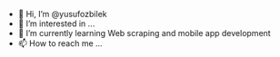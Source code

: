 - 👋 Hi, I’m @yusufozbilek
- 👀 I’m interested in ...
- 🌱 I’m currently learning Web scraping and mobile app development
- 📫 How to reach me ...

<!---
yusufozbilek/yusufozbilek is a ✨ special ✨ repository because its `README.md` (this file) appears on your GitHub profile.
You can click the Preview link to take a look at your changes.
--->
